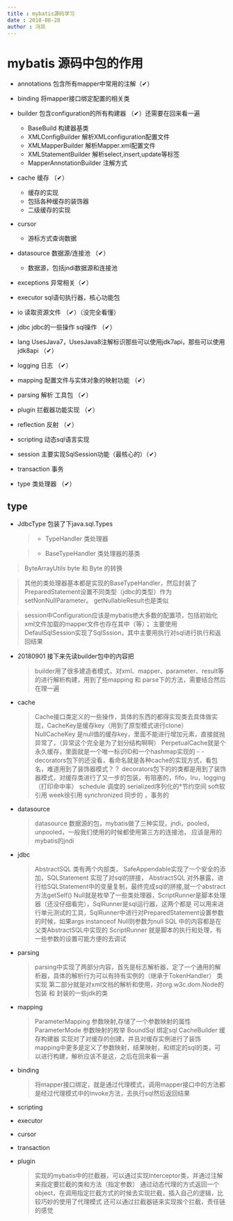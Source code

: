```yaml
---
title : mybatis源码学习
date : 2018-08-28
author : 冯凯
---
```


# mybatis 源码中包的作用

- annotations 包含所有mapper中常用的注解（✔）

- binding 将mapper接口绑定配置的相关类

- builder 包含configuration的所有构建器 （✔）还需要在回来看一遍
    - BaseBuild 构建器基类
    - XMLConfigBuilder 解析XMLconfiguration配置文件
    - XMLMapperBuilder 解析Mapper.xml配置文件
    - XMLStatementBuilder 解析select,insert,update等标签
    - MapperAnnotationBuilder 注解方式

- cache 缓存 （✔）
    - 缓存的实现
    - 包括各种缓存的装饰器
    - 二级缓存的实现

- cursor
    - 游标方式查询数据
    
- datasource 数据源/连接池 （✔）
    - 数据源，包括jndi数据源和连接池
    
- exceptions 异常相关（✔）
    
- executor sql语句执行器，核心功能包
    
- io 读取资源文件 （✔）（没完全看懂）
        
- jdbc jdbc的一些操作 sql操作 （✔）

- lang UsesJava7，UsesJava8注解标识那些可以使用jdk7api，那些可以使用jdk8api （✔）

- logging 日志 （✔）

- mapping 配置文件与实体对象的映射功能 （✔）

- parsing 解析 工具包     （✔）

- plugin 拦截器功能实现 （✔）

- reflection 反射 （✔）

- scripting 动态sql语言实现

- session 主要实现SqlSession功能（最核心的）（✔）

- transaction 事务

- type 类处理器 （✔）

## type 

- JdbcType 包装了下java.sql.Types
    
  >  - TypeHandler  类处理器 
    
  >  - BaseTypeHandler 类处理器的基类

> ByteArrayUtils byte 和 Byte 的转换

> 其他的类处理器基本都是实现的BaseTypeHandler，然后封装了PreparedStatement设置不同类型（jdbc的类型）作为setNonNullParameter。
> getNullableResult也是类似

> session中Configuration应该是mybatis绝大多数的配置项，包括初始化xml文件加载的mapper文件也存在其中（等）；
> 主要使用DefaulSqlSession实现了SqlSssion，其中主要用执行对sql进行执行和返回结果

- 20180901 接下来先读builder包中的内容把
    
    > builder用了很多建造者模式，对xml、mapper、parameter、result等的进行解析构建，用到了些mapping 和 parse下的方法，需要结合然后在理一遍

- cache

    > Cache接口类定义的一些操作，具体的东西的都得实现类去具体做实现，CacheKey是缓存key（用到了原型模式进行clone）
    > NullCacheKey 是null值的缓存key，里面不能进行增加元素，直接就抛异常了，（异常这个完全是为了划分结构啊啊）
    > PerpetualCache就是个永久缓存，里面就是一个唯一标识ID和一个hashmap实现的 - -
    > decorators包下的还没看，看命名就是各种cache的实现方式，看包名，难道用到了装饰器模式？？
    > decorators包下的的类都是用到了装饰器模式，对缓存类进行了又一步的包装，有阻塞的，fifo，lru，logging（打印命中率）
    > schedule 调度的  serialized序列化的*节约空间  soft软引用 week徐引用 synchronized 同步的 ，事务的

- datasource
    
    > datasource 数据源的包，mybatis做了三种实现，jndi，pooled，unpooled，一般我们使用的时候都使用第三方的连接池，
    > 应该是用的mybatis的jndi

- jdbc
    > AbstractSQL 类有两个内部类， SafeAppendable实现了一个安全的添加，SQLStatement 实现了对sql的拼接，
    > AbstractSQL 对外暴露，进行给SQLStatement中的变量复制，最终完成sql的拼接,就一个abstract方法getSelf()
    > Null就是枚举了一些类处理器，ScriptRunner是脚本处理器（还没仔细看完），SqlRunner是sql运行器，这两个都是
    > 可以用来进行单元测试的工具，SqlRunner中进行对PreparedStatement设置参数的时候，如果args instanceof Null则参数为null
    > SQL 中的内容都是在父类AbstractSQL中实现的
    > ScriptRunner 就是脚本的执行和处理，有一些参数的设置可能方便的去调试
    
- parsing

    > parsing中实现了两部分内容，首先是标志解析器，定了一个通用的解析器，具体的解析行为可以有持有实例的（继承于TokenHandler）
    类实现
    > 第二部分就是对xml文档的解析和使用，对org.w3c.dom.Node的包装 和 封装的一些jdk的类
    
- mapping
    
    > ParameterMapping 参数映射,存储了一个参数映射的属性 ParameterMode 参数映射的枚举  BoundSql 绑定sql
    > CacheBuilder 缓存构建器 实现对了对缓存的创建，并且对缓存实例进行了装饰
    > mapping中更多是定义了参数映射，结果映射，和绑定的sql的类，可以进行构建，解析应该不是这，之后在回来看一遍
    
- binding
    
    > 将mapper接口绑定，就是通过代理模式，调用mapper接口中的方法都是经过代理模式中的invoke方法，去执行sql然后返回结果

- scripting

    > 

- executor

- cursor

- transaction

- plugin

    > 实现的mybatis中的拦截器，可以通过实现Interceptor类，并通过注解来指定要拦截的类和方法（指定参数）
    > 通过动态代理的方式返回一个object，在调用指定拦截方式的时候去实现拦截，插入自己的逻辑，比较巧妙的使用了代理模式
    > 还可以通过拦截器链来实现挨个拦截，责任链的感觉